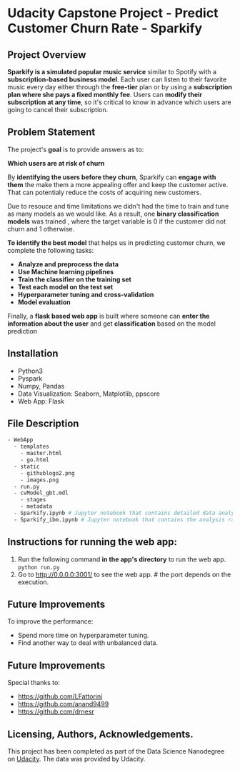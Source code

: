 # Udacity Capstone Project - Predict Customer Churn Rate - Sparkify


## Project Overview

**Sparkify is a simulated popular music service** similar to Spotify with a **subscription-based business model**. Each user can listen to their favorite music every day either through the **free-tier** plan or by using a **subscription plan where she pays a fixed monthly fee**. Users can **modify their subscription at any time**, so it's critical to know in advance which users are going to cancel their subscription.

## Problem Statement

The project's **goal** is to provide answers as to:<br>

**Which users are at risk of churn**

By **identifying the users before they churn**, Sparkify can **engage with them** the make them a more appealing offer and keep the customer active. That can potentialy reduce the costs of acquiring new customers.

Due to resouce and time limitations we didn't had the time to train and tune as many models as we would like. As a result, one **binary classification models** was trained , where the target variable is 0 if the customer did not churn and 1 otherwise.

**To identify the best model** that helps us in predicting customer churn, we complete the following tasks: <br>

- **Analyze and preprocess the data**
- **Use Machine learning pipelines**
- **Train the classifier on the training set**
- **Test each model on the test set**
- **Hyperparameter tuning and cross-validation**
- **Model evaluation**

Finally, a **flask based web app** is built where someone can **enter the information about the user** and get **classification** based on the model prediction

## Installation

* Python3
* Pyspark
* Numpy, Pandas
* Data Visualization: Seaborn, Matplotlib, ppscore
* Web App: Flask 


## File Description

```bash
- WebApp
  - templates
    - master.html 
    - go.html 
  - static
    - githublogo2.png  
    - images.png 
  - run.py  
  - cvModel_gbt.mdl 
    - stages
    - metadata
  - Sparkify.ipynb # Jupyter notebook that contains detailed data analysis and model building with Spark (Pyspark and SparkML libraries) ran on the small subset
  - Sparkify_ibm.ipynb # Jupyter notebook that contains the analysis ran using the full available dataset on AWS EMR
```
## Instructions for running the web app:

1. Run the following command **in the app's directory** to run the web app. `python run.py`
2. Go to http://0.0.0.0:3001/ to see the web app. # the port depends on the execution.

## Future Improvements

To improve the performance: <br>

- Spend more time on hyperparameter tuning.
- Find another way to deal with unbalanced data.

## Future Improvements
Special thanks to:
- https://github.com/LFattorini
- https://github.com/anand9499
- https://github.com/drnesr

## Licensing, Authors, Acknowledgements.

This project has been completed as part of the Data Science Nanodegree on [Udacity](www.udacity.com). The data was provided by Udacity.
